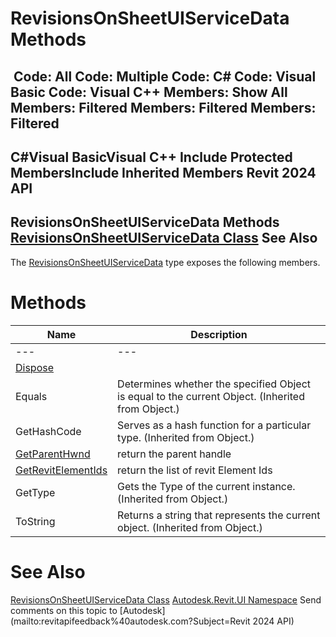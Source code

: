 # RevisionsOnSheetUIServiceData Methods

﻿
 Code: All Code: Multiple Code: C# Code: Visual Basic Code: Visual C++  Members: Show All Members: Filtered Members: Filtered Members: Filtered   
---  
C#Visual BasicVisual C++
Include Protected MembersInclude Inherited Members
Revit 2024 API  
---  
RevisionsOnSheetUIServiceData Methods  
[RevisionsOnSheetUIServiceData Class](9227d1b5-f1cf-1da3-3f1d-ba982bf87141.md "RevisionsOnSheetUIServiceData Class") See Also  
---  
The [RevisionsOnSheetUIServiceData](9227d1b5-f1cf-1da3-3f1d-ba982bf87141.md "RevisionsOnSheetUIServiceData Class") type exposes the following members.
# Methods
| Name | Description |
| --- | --- |
| --- | --- | --- |
| [Dispose](1a497801-3cd1-556a-6d7b-5024ddf0c204.md "Dispose Method") |
| Equals | Determines whether the specified Object is equal to the current Object. (Inherited from Object.) |
| GetHashCode | Serves as a hash function for a particular type.  (Inherited from Object.) |
| [GetParentHwnd](aab86ff2-d119-c35d-1cdd-773287c4be63.md "GetParentHwnd Method") | return the parent handle |
| [GetRevitElementIds](24c353ed-b4bc-1ee9-d64d-4624fcfc0e95.md "GetRevitElementIds Method") | return the list of revit Element Ids |
| GetType | Gets the Type of the current instance. (Inherited from Object.) |
| ToString | Returns a string that represents the current object. (Inherited from Object.) |

# See Also
[RevisionsOnSheetUIServiceData Class](9227d1b5-f1cf-1da3-3f1d-ba982bf87141.md "RevisionsOnSheetUIServiceData Class")
[Autodesk.Revit.UI Namespace](e86fd90a-8957-02a6-da7f-ced248966e3e.md "Autodesk.Revit.UI Namespace")
Send comments on this topic to [Autodesk](mailto:revitapifeedback%40autodesk.com?Subject=Revit 2024 API)